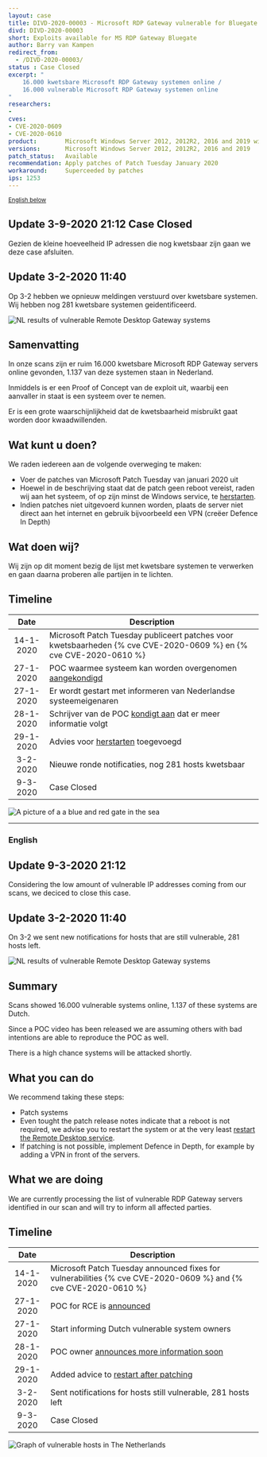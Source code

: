 ```yaml
---
layout: case
title: DIVD-2020-00003 - Microsoft RDP Gateway vulnerable for Bluegate RCE 
divd: DIVD-2020-00003
short: Exploits available for MS RDP Gateway Bluegate
author: Barry van Kampen
redirect_from:
  - /DIVD-2020-00003/
status : Case Closed
excerpt: "
	16.000 kwetsbare Microsoft RDP Gateway systemen online / 
	16.000 vulnerable Microsoft RDP Gateway systemen online
"
researchers:
-
cves:
- CVE-2020-0609
- CVE-2020-0610
product:        Microsoft Windows Server 2012, 2012R2, 2016 and 2019 with Remote Desktop Gateway
versions:       Microsoft Windows Server 2012, 2012R2, 2016 and 2019
patch_status:	Available
recommendation: Apply patches of Patch Tuesday January 2020
workaround:		Superceeded by patches
ips: 1253
---
```

<p>
	<small><a href='{{ page.url }}#english'>English below</a></small>
</p>


## Update 3-9-2020 21:12 Case Closed

Gezien de kleine hoeveelheid IP adressen die nog kwetsbaar zijn gaan we deze case afsluiten.

## Update 3-2-2020 11:40

Op 3-2 hebben we opnieuw meldingen verstuurd over kwetsbare systemen. Wij hebben nog 281 kwetsbare systemen geidentificeerd.

![NL results of vulnerable Remote Desktop Gateway systems](/assets/images/DIVD-2020-00003_vulnstats.png "Source DIVD")

## Samenvatting

In onze scans zijn er ruim 16.000 kwetsbare Microsoft RDP Gateway servers online gevonden, 1.137 van deze systemen staan in Nederland.

Inmiddels is er een Proof of Concept van de exploit uit, waarbij een aanvaller in staat is een systeem over te nemen.

Er is een grote waarschijnlijkheid dat de kwetsbaarheid misbruikt gaat worden door kwaadwillenden.

## Wat kunt u doen?

We raden iedereen aan de volgende overweging te maken:
* Voer de patches van Microsoft Patch Tuesday van januari 2020 uit
* Hoewel in de beschrijving staat dat de patch geen reboot vereist, raden wij aan het systeem, of op zijn minst de Windows service, te [herstarten](/2020/01/29/BlueGate-patch-restart/).
* Indien patches niet uitgevoerd kunnen worden, plaats de server niet direct aan het internet en gebruik bijvoorbeeld een VPN (creëer Defence In Depth)

## Wat doen wij?

Wij zijn op dit moment bezig de lijst met kwetsbare systemen te verwerken en gaan daarna proberen alle partijen in te lichten.

## Timeline

| Date  | Description |
|:-----:|-------------|
| 14-1-2020 | Microsoft Patch Tuesday publiceert patches voor kwetsbaarheden {% cve CVE-2020-0609 %} en {% cve CVE-2020-0610 %}|
| 27-1-2020 | POC waarmee systeem kan worden overgenomen [aangekondigd](https://twitter.com/layle_ctf/status/1221514332049113095) |
| 27-1-2020 | Er wordt gestart met informeren van Nederlandse systeemeigenaren |
| 28-1-2020 | Schrijver van de POC [kondigt aan](https://twitter.com/layle_ctf/status/1221514332049113095) dat er meer informatie volgt |
| 29-1-2020 | Advies voor [herstarten](/2020/01/29/BlueGate-patch-restart/) toegevoegd |
| 3-2-2020  | Nieuwe ronde notificaties, nog 281 hosts kwetsbaar |
| 9-3-2020 | Case Closed | 

![A picture of a a blue and red gate in the sea](/assets/images/bluegate_small.png "Image copyright Scopio")

<hr>

### English

## Update 9-3-2020 21:12

Considering the low amount of vulnerable IP addresses coming from our scans, we deciced to close this case. 

## Update 3-2-2020 11:40

On 3-2 we sent new notifications for hosts that are still vulnerable, 281 hosts left.

![NL results of vulnerable Remote Desktop Gateway systems](/assets/images/DIVD-2020-00003_vulnstats.png "Source DIVD")


## Summary

Scans showed 16.000 vulnerable systems online, 1.137 of these systems are Dutch.

Since a POC video has been released we are assuming others with bad intentions are able to reproduce the POC as well.

There is a high chance systems will be attacked shortly.

## What you can do

We recommend taking these steps:
* Patch systems
* Even tought the patch release notes indicate that a reboot is not required, we advise you to restart the system or at the very least [restart the Remote Desktop service](/2020/01/29/BlueGate-patch-restart/).
* If patching is not possible, implement Defence in Depth, for example by adding a VPN in front of the servers.

## What we are doing

We are currently processing the list of vulnerable RDP Gateway servers identified in our scan and will try to inform all affected parties.

## Timeline

| Date  | Description |
|:-----:|-------------|
| 14-1-2020 | Microsoft Patch Tuesday announced fixes for vulnerabilities {% cve CVE-2020-0609 %} and {% cve CVE-2020-0610 %} |
| 27-1-2020 | POC for RCE is [announced](https://twitter.com/layle_ctf/status/1221514332049113095) |
| 27-1-2020 | Start informing Dutch vulnerable system owners |
| 28-1-2020 | POC owner [announces more information soon](https://twitter.com/layle_ctf/status/1221514332049113095) |
| 29-1-2020 | Added advice to [restart after patching](/2020/01/29/BlueGate-patch-restart/) |
| 3-2-2020  | Sent notifications for hosts still vulnerable, 281 hosts left |
| 9-3-2020 | Case Closed | 

![Graph of vulnerable hosts in The Netherlands](/assets/images/DIVD-2020-00003_vulnstats.png)
